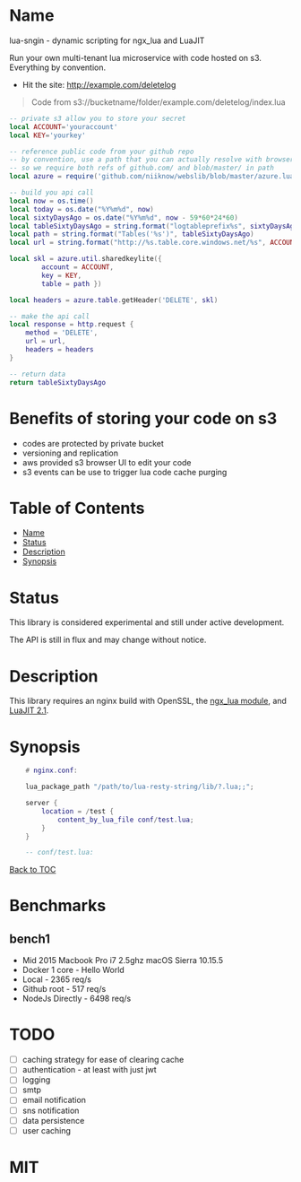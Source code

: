 Name
====

lua-sngin - dynamic scripting for ngx_lua and LuaJIT

Run your own multi-tenant lua microservice with code hosted on s3.  Everything by convention.

* Hit the site: http://example.com/deletelog
> Code from s3://bucketname/folder/example.com/deletelog/index.lua
```lua
-- private s3 allow you to store your secret
local ACCOUNT='youraccount'
local KEY='yourkey'

-- reference public code from your github repo
-- by convention, use a path that you can actually resolve with browser
-- so we require both refs of github.com/ and blob/master/ in path
local azure = require('github.com/niiknow/webslib/blob/master/azure.lua')

-- build you api call
local now = os.time()
local today = os.date("%Y%m%d", now)
local sixtyDaysAgo = os.date("%Y%m%d", now - 59*60*24*60)
local tableSixtyDaysAgo = string.format("logtableprefix%s", sixtyDaysAgo)
local path = string.format("Tables('%s')", tableSixtyDaysAgo)
local url = string.format("http://%s.table.core.windows.net/%s", ACCOUNT, path)

local skl = azure.util.sharedkeylite({
        account = ACCOUNT, 
        key = KEY, 
        table = path })

local headers = azure.table.getHeader('DELETE', skl)

-- make the api call
local response = http.request {
    method = 'DELETE',
    url = url,
    headers = headers
}

-- return data
return tableSixtyDaysAgo
```

# Benefits of storing your code on s3
* codes are protected by private bucket
* versioning and replication
* aws provided s3 browser UI to edit your code
* s3 events can be use to trigger lua code cache purging

Table of Contents
=================

* [Name](#name)
* [Status](#status)
* [Description](#description)
* [Synopsis](#synopsis)

Status
======

This library is considered experimental and still under active development.

The API is still in flux and may change without notice.

Description
===========

This library requires an nginx build with OpenSSL,
the [ngx_lua module](http://wiki.nginx.org/HttpLuaModule), and [LuaJIT 2.1](http://luajit.org/luajit.html).

Synopsis
========

```lua
    # nginx.conf:

    lua_package_path "/path/to/lua-resty-string/lib/?.lua;;";

    server {
        location = /test {
            content_by_lua_file conf/test.lua;
        }
    }

    -- conf/test.lua:


```

[Back to TOC](#table-of-contents)

# Benchmarks
## bench1
* Mid 2015 Macbook Pro i7 2.5ghz macOS Sierra 10.15.5
* Docker 1 core - Hello World
* Local - 2365 req/s
* Github root - 517 req/s
* NodeJs Directly - 6498 req/s

# TODO
- [ ] caching strategy for ease of clearing cache 
- [ ] authentication - at least with just jwt
- [ ] logging
- [ ] smtp
- [ ] email notification
- [ ] sns notification
- [ ] data persistence
- [ ] user caching

# MIT
